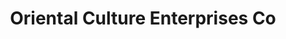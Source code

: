---
title: "Oriental Culture Enterprises Co"
url: /new-york/oriental-culture-enterprises-co/
shop: books
---